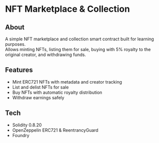 # NFT Marketplace & Collection

## About

A simple NFT marketplace and collection smart contract built for learning purposes.  
Allows minting NFTs, listing them for sale, buying with 5% royalty to the original creator, and withdrawing funds.

## Features

- Mint ERC721 NFTs with metadata and creator tracking
- List and delist NFTs for sale
- Buy NFTs with automatic royalty distribution
- Withdraw earnings safely

## Tech

- Solidity 0.8.20
- OpenZeppelin ERC721 & ReentrancyGuard
- Foundry
